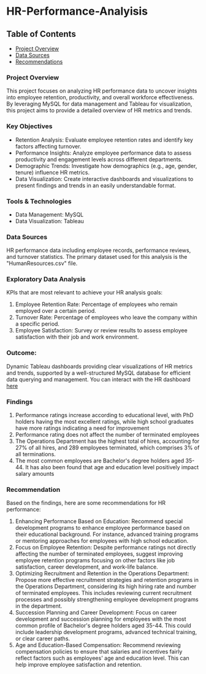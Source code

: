 # HR-Performance-Analyisis

## Table of Contents

- [Project Overview](Project-overview)
- [Data Sources](#data-sources)
- [Recommendations](Recommendations)

### Project Overview
This project focuses on analyzing HR performance data to uncover insights into employee retention, productivity, and overall workforce effectiveness. By leveraging MySQL for data management and Tableau for visualization, this project aims to provide a detailed overview of HR metrics and trends.

### Key Objectives
- Retention Analysis: Evaluate employee retention rates and identify key factors affecting turnover.
- Performance Insights: Analyze employee performance data to assess productivity and engagement levels across different departments.
- Demographic Trends: Investigate how demographics (e.g., age, gender, tenure) influence HR metrics.
- Data Visualization: Create interactive dashboards and visualizations to present findings and trends in an easily understandable format.

### Tools & Technologies
- Data Management: MySQL
- Data Visualization: Tableau

### Data Sources
HR performance data including employee records, performance reviews, and turnover statistics.
The primary dataset used for this analysis is the "HumanResources.csv" file.

### Exploratory Data Analysis

KPIs that are most relevant to achieve your HR analysis goals:
1. Employee Retention Rate: Percentage of employees who remain employed over a certain period.
2. Turnover Rate: Percentage of employees who leave the company within a specific period.
3. Employee Satisfaction: Survey or review results to assess employee satisfaction with their job and work environment.

### Outcome:
Dynamic Tableau dashboards providing clear visualizations of HR metrics and trends, supported by a well-structured MySQL database for efficient data querying and management.
You can interact with the HR dashboard [here](https://public.tableau.com/app/profile/rika3647/viz/HRDashboard_17212060570840/HRSummary)


### Findings
1. Performance ratings increase according to educational level, with PhD holders having the most excellent ratings, while high school graduates have more ratings indicating a need for improvement
2. Performance rating does not affect the number of terminated employees
3. The Operations Department has the highest total of hires, accounting for 27% of all hires, and 289 employees terminated, which comprises 3% of all terminations.
4. The most common employees are Bachelor's degree holders aged 35-44. It has also been found that age and education level positively impact salary amounts


### Recommendation
Based on the findings, here are some recommendations for HR performance:

1. Enhancing Performance Based on Education: Recommend special development programs to enhance employee performance based on their educational background. For instance, advanced training programs or mentoring approaches for employees with high school education.
2. Focus on Employee Retention: Despite performance ratings not directly affecting the number of terminated employees, suggest improving employee retention programs focusing on other factors like job satisfaction, career development, and work-life balance.
3. Optimizing Recruitment and Retention in the Operations Department: Propose more effective recruitment strategies and retention programs in the Operations Department, considering its high hiring rate and number of terminated employees. This includes reviewing current recruitment processes and possibly strengthening employee development programs in the department.
4. Succession Planning and Career Development: Focus on career development and succession planning for employees with the most common profile of Bachelor's degree holders aged 35-44. This could include leadership development programs, advanced technical training, or clear career paths.
5. Age and Education-Based Compensation: Recommend reviewing compensation policies to ensure that salaries and incentives fairly reflect factors such as employees' age and education level. This can help improve employee satisfaction and retention.
